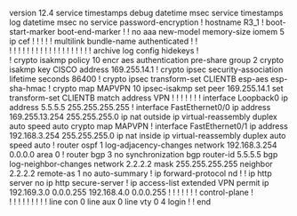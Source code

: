 version 12.4
service timestamps debug datetime msec
service timestamps log datetime msec
no service password-encryption
!
hostname R3_1
!
boot-start-marker
boot-end-marker
!
!
no aaa new-model
memory-size iomem 5
ip cef
!
!
!
!
!
multilink bundle-name authenticated
!
!         
!
!
!
!
!
!
!
!
!
!
!
!
!
!
!
!
!
!
!
archive
 log config
  hidekeys
!         
!
crypto isakmp policy 10
 encr aes
 authentication pre-share
 group 2
crypto isakmp key CISCO address 169.255.14.1
!
crypto ipsec security-association lifetime seconds 86400
!
crypto ipsec transform-set CLIENTB esp-aes esp-sha-hmac 
!
crypto map MAPVPN 10 ipsec-isakmp 
 set peer 169.255.14.1
 set transform-set CLIENTB 
 match address VPN
!
!
!
!
!
!
!
interface Loopback0
 ip address 5.5.5.5 255.255.255.255
!
interface FastEthernet0/0
 ip address 169.255.13.254 255.255.255.0
 ip nat outside
 ip virtual-reassembly
 duplex auto
 speed auto
 crypto map MAPVPN
!
interface FastEthernet0/1
 ip address 192.168.3.254 255.255.255.0
 ip nat inside
 ip virtual-reassembly
 duplex auto
 speed auto
!
router ospf 1
 log-adjacency-changes
 network 192.168.3.254 0.0.0.0 area 0
!
router bgp 3
 no synchronization
 bgp router-id 5.5.5.5
 bgp log-neighbor-changes
 network 2.2.2.2 mask 255.255.255.255
 neighbor 2.2.2.2 remote-as 1
 no auto-summary
!
ip forward-protocol nd
!
!
ip http server
no ip http secure-server
!
ip access-list extended VPN
 permit ip 192.169.3.0 0.0.0.255 192.168.4.0 0.0.0.255
!
!
!
!
!
!
!
control-plane
!         
!
!
!
!
!
!
!
!
!
line con 0
line aux 0
line vty 0 4
 login
!
!
end